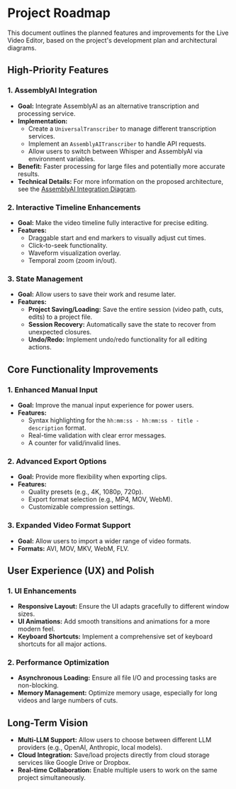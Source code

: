 # Project Roadmap

This document outlines the planned features and improvements for the Live Video Editor, based on the project's development plan and architectural diagrams.

## High-Priority Features

### 1. AssemblyAI Integration
- **Goal:** Integrate AssemblyAI as an alternative transcription and processing service.
- **Implementation:**
    - Create a `UniversalTranscriber` to manage different transcription services.
    - Implement an `AssemblyAITranscriber` to handle API requests.
    - Allow users to switch between Whisper and AssemblyAI via environment variables.
- **Benefit:** Faster processing for large files and potentially more accurate results.
- **Technical Details:** For more information on the proposed architecture, see the [AssemblyAI Integration Diagram](CLASS_DIAGRAM.md).

### 2. Interactive Timeline Enhancements
- **Goal:** Make the video timeline fully interactive for precise editing.
- **Features:**
    - Draggable start and end markers to visually adjust cut times.
    - Click-to-seek functionality.
    - Waveform visualization overlay.
    - Temporal zoom (zoom in/out).

### 3. State Management
- **Goal:** Allow users to save their work and resume later.
- **Features:**
    - **Project Saving/Loading:** Save the entire session (video path, cuts, edits) to a project file.
    - **Session Recovery:** Automatically save the state to recover from unexpected closures.
    - **Undo/Redo:** Implement undo/redo functionality for all editing actions.

## Core Functionality Improvements

### 1. Enhanced Manual Input
- **Goal:** Improve the manual input experience for power users.
- **Features:**
    - Syntax highlighting for the `hh:mm:ss - hh:mm:ss - title - description` format.
    - Real-time validation with clear error messages.
    - A counter for valid/invalid lines.

### 2. Advanced Export Options
- **Goal:** Provide more flexibility when exporting clips.
- **Features:**
    - Quality presets (e.g., 4K, 1080p, 720p).
    - Export format selection (e.g., MP4, MOV, WebM).
    - Customizable compression settings.

### 3. Expanded Video Format Support
- **Goal:** Allow users to import a wider range of video formats.
- **Formats:** AVI, MOV, MKV, WebM, FLV.

## User Experience (UX) and Polish

### 1. UI Enhancements
- **Responsive Layout:** Ensure the UI adapts gracefully to different window sizes.
- **UI Animations:** Add smooth transitions and animations for a more modern feel.
- **Keyboard Shortcuts:** Implement a comprehensive set of keyboard shortcuts for all major actions.

### 2. Performance Optimization
- **Asynchronous Loading:** Ensure all file I/O and processing tasks are non-blocking.
- **Memory Management:** Optimize memory usage, especially for long videos and large numbers of cuts.

## Long-Term Vision

- **Multi-LLM Support:** Allow users to choose between different LLM providers (e.g., OpenAI, Anthropic, local models).
- **Cloud Integration:** Save/load projects directly from cloud storage services like Google Drive or Dropbox.
- **Real-time Collaboration:** Enable multiple users to work on the same project simultaneously.
